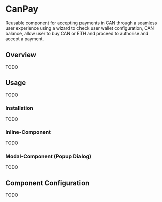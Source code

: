 # CanPay

Reusable component for accepting payments in CAN through a seamless user experience using a wizard to check user wallet configuration, CAN balance, allow user to buy CAN or ETH and proceed to authorise and accept a payment.

## Overview
TODO

## Usage
TODO
### Installation
TODO
### Inline-Component
TODO
### Modal-Component (Popup Dialog)
TODO

## Component Configuration
TODO

